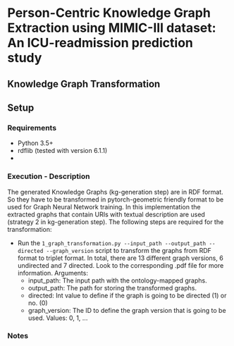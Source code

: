 # Person-Centric Knowledge Graph Extraction using MIMIC-III dataset: An ICU-readmission prediction study 

## Knowledge Graph Transformation

## Setup
### Requirements
- Python 3.5+
- rdflib (tested with version 6.1.1)
- 


### Execution - Description
The generated Knowledge Graphs (kg-generation step) are in RDF format. So they have to be transformed in pytorch-geometric friendly format to be used for Graph Neural Network training. In this implementation the extracted graphs that contain URIs with textual description are used (strategy 2 in kg-generation step). The following steps are required for the transformation:
- Run the ```1_graph_transformation.py --input_path --output_path --directed --graph_version``` script to transform the graphs from RDF format to triplet format. In total, there are 13 different graph versions, 6 undirected and 7 directed. Look to the corresponding .pdf file for more information. Arguments:
    - input_path: The input path with the ontology-mapped graphs.
    - output_path: The path for storing the transformed graphs.
    - directed: Int value to define if the graph is going to be directed (1) or no. (0)
    - graph_version: The ID to define the graph version that is going to be used. Values: 0, 1, ...

### Notes
